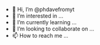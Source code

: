 - 👋 Hi, I’m @phdavefromyt
- 👀 I’m interested in ...
- 🌱 I’m currently learning ...
- 💞️ I’m looking to collaborate on ...
- 📫 How to reach me ...

<!---
phdavefromyt/phdavefromyt is a ✨ special ✨ repository because its `README.md` (this file) appears on your GitHub profile.
You can click the Preview link to take a look at your changes.
--->
